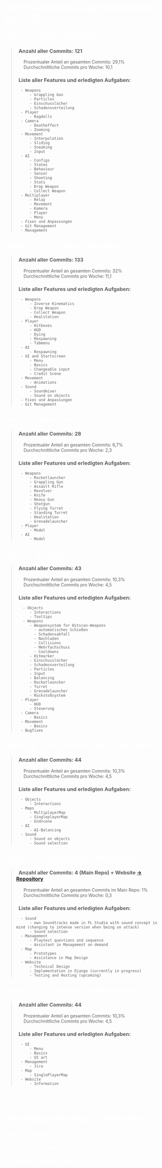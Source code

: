 <span style="color:white">

# Arbeitsaufteilung CapybaraStudios bis 13.01. 

## __Eric J. &emsp; *Producer, Developer*__

> ### &nbsp; Anzahl aller Commits: 121
> &nbsp; &nbsp; &nbsp; Prozentualer Anteil an gesamten Commits: 29,1%  
> &nbsp; &nbsp; &nbsp; Durchschnittliche Commits pro Woche: 10,1  
> ### &nbsp; Liste aller Features und erledigten Aufgaben:
>       - Weapons
>           - Grappling Gun
>           - Particles
>           - Einschusslöcher
>           - Schadensverteilung
>       - Player
>           - Ragdolls
>       - Camera              
>           - Deatheffect
>           - Zooming
>       - Movement
>           - Interpolation
>           - Sliding
>           - Sneaking
>           - Input
>       - AI
>           - Configs
>           - States
>           - Behaviour
>           - Sensor
>           - Shooting
>           - Stats
>           - Drop Weapon
>           - Collect Weapon
>       - Multiplayer
>           - Relay
>           - Movement
>           - Kamera
>           - Player
>           - Menu
>       - Fixes und Anpassungen
>       - Git Management
>       - Management

## __Adrian J. &emsp; *CO-Producer, Developer*__

> ### &nbsp; Anzahl aller Commits: 133
> &nbsp; &nbsp; &nbsp; Prozentualer Anteil an gesamten Commits: 32%  
> &nbsp; &nbsp; &nbsp; Durchschnittliche Commits pro Woche: 11,1
> ### &nbsp; Liste aller Features und erledigten Aufgaben:
>       - Weapons
>           - Inverse Kinematics
>           - Drop Weapon
>           - Collect Weapon
>           - Healstation
>       - Player
>           - Hitboxes
>           - HUD
>           - Dying
>           - Respawning
>           - Tabmenu
>       - AI
>           - Respawning
>       - UI and Startscreen
>           - Menu
>           - Basics
>           - Changeable input
>           - Credit Scene
>       - Movement
>           - Animations
>       - Sound
>           - Soundmixer
>           - Sound on objects
>       - Fixes und Anpassungen
>       - Git Management

## __Deniz S. &emsp; *Assetcreator*__

> ### &nbsp; Anzahl aller Commits: 28
> &nbsp; &nbsp; &nbsp; Prozentualer Anteil an gesamten Commits: 6,7%  
> &nbsp; &nbsp; &nbsp; Durchschnittliche Commits pro Woche: 2,3  
> ### &nbsp; Liste aller Features und erledigten Aufgaben:
>       - Weapons
>           - Rocketlauncher
>           - Grappling Gun
>           - Assault Rifle
>           - Revolver
>           - Knife
>           - Heavy Gun
>           - Shotgun
>           - Flying Turret
>           - Standing Turret
>           - Healstation
>           - Grenadelauncher
>       - Player
>           - Model
>       - AI
>           - Model

## __Felix A. &emsp; *Developer*__

> ### &nbsp; Anzahl aller Commits: 43
> &nbsp; &nbsp; &nbsp; Prozentualer Anteil an gesamten Commits: 10,3%  
> &nbsp; &nbsp; &nbsp; Durchschnittliche Commits pro Woche: 4,5
> ### &nbsp; Liste aller Features und erledigten Aufgaben:
>        - Objects
>           - Interactions
>           - Tooltips
>        - Weapons
>           - Weaponsystem for Hitscan-Weapons
>             - automatisches Schießen
>             - Schadensabfall
>             - Nachladen
>             - Collisions
>             - Mehrfachschuss
>             - Cooldowns
>           - Hitmarker
>           - Einschusslöcher
>           - Schadensverteilung
>           - Particles
>           - Input
>           - Balancing
>           - Rocketlauncher
>           - Turret
>           - Grenadelauncher
>           - Rückstoßsystem
>       - Player
>           - HUD
>           - Steuerung
>       - Camera
>           - Basics
>       - Movement
>           - Basics
>       - Bugfixes

## __Erdenay K. &emsp; *Environment- and Leveldesigner*__

> ### &nbsp; Anzahl aller Commits: 44
> &nbsp; &nbsp; &nbsp; Prozentualer Anteil an gesamten Commits: 10,3%  
> &nbsp; &nbsp; &nbsp; Durchschnittliche Commits pro Woche: 4,5
> ### &nbsp; Liste aller Features und erledigten Aufgaben:
>       - Objects
>           - Interactions 
>       - Maps
>           - MultiplayerMap
>           - SingleplayerMap
>           - Endscene
>       - AI  
>           - AI-Balancing
>       - Sound
>           - Sound on objects
>           - Sound selection

## __Florian K. &emsp; *Sounddesigner, Webdeveloper*__

> ### &nbsp; Anzahl aller Commits: 4 (Main Repo) + Website [-> Repository](https://github.com/fnyrawr/capybarastudios_website)
> &nbsp; &nbsp; &nbsp; Prozentualer Anteil an gesamten Commits im Main Repo: 1%  
> &nbsp; &nbsp; &nbsp; Durchschnittliche Commits pro Woche: 0,3
> ### &nbsp; Liste aller Features und erledigten Aufgaben:
>       - Sound
>           - own Soundtracks made in FL Studio with sound concept in mind (changing to intense version when being on attack)
>           - Sound selection
>       - Management
>           - Playtest questions and sequence
>           - Assistant in Management on demand
>       - Map
>           - Prototypes
>           - Assistance in Map Design
>       - Website
>           - Technical Design
>           - Implementation in Django (currently in progress)
>           - Testing and Hosting (upcoming)

## __Zainab E. &emsp; *UI-Designer, HR-Management*__

> ### &nbsp; Anzahl aller Commits: 44
> &nbsp; &nbsp; &nbsp; Prozentualer Anteil an gesamten Commits: 10,3%  
> &nbsp; &nbsp; &nbsp; Durchschnittliche Commits pro Woche: 4,5
> ### &nbsp; Liste aller Features und erledigten Aufgaben:
>       - UI
>           - Menu
>           - Basics
>           - UI art
>       - Management
>           - Jira
>       - Map
>           - SinglePlayerMap
>       - Website
>           - Information
<br><br>
# Derzeitiges Ranking im Main Repo

### 1. Eric J. und Adrian J.
### 2. Deniz S. und Felix A.
### 3. Erdenay K., Florian K. und Zainab E.
